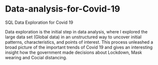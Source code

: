 # Data-analysis-for-Covid-19
SQL Data Exploration for Covid 19

Data exploration is the initial step in data analysis,  where l explored the large data set (Global data) in an unstructured way to uncover initial patterns, characteristics, and points of interest. This process unleashed a broad picture of the important trends of Covid 19 and gives an interesting insight how the government made decisions about Lockdown, Mask wearing and Cocial distancing. 
